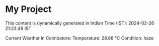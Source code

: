 # My Project

This content is dynamically generated in Indian Time (IST): 2024-02-26 21:23:49 IST


Current Weather in Coimbatore:
Temperature: 28.88 °C
Condition: haze
